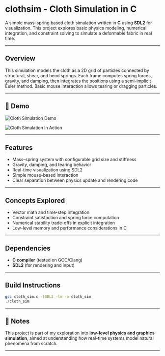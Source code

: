 # clothsim - Cloth Simulation in C

A simple mass–spring based cloth simulation written in **C** using **SDL2** for visualization.
This project explores basic physics modeling, numerical integration, and constraint solving to simulate a deformable fabric in real time.

---

## Overview

This simulation models the cloth as a 2D grid of particles connected by structural, shear, and bend springs.
Each frame computes spring forces, gravity, and damping, then integrates the positions using a semi-implicit Euler method.
Basic mouse interaction allows tearing or dragging particles.

---


## 📸 Demo

![Cloth Simulation Demo](images/demo.png)

![Cloth Simulation in Action](images/demo.gif)

---

## Features

* Mass–spring system with configurable grid size and stiffness
* Gravity, damping, and tearing behavior
* Real-time visualization using SDL2
* Simple mouse-based interaction
* Clear separation between physics update and rendering code

---

## Concepts Explored

* Vector math and time-step integration
* Constraint satisfaction and spring force computation
* Numerical stability trade-offs in explicit integration
* Low-level memory and performance considerations in C

---

## Dependencies

* **C compiler** (tested on GCC/Clang)
* **SDL2** (for rendering and input)

---

## Build Instructions

```bash
gcc cloth_sim.c -lSDL2 -lm -o cloth_sim
./cloth_sim
```

---

## 📘 Notes

This project is part of my exploration into **low-level physics and graphics simulation**, aimed at understanding how real-time systems model natural phenomena from scratch.

---
